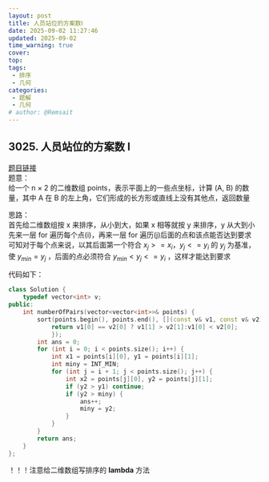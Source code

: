 ```yaml
---
layout: post
title: 人员站位的方案数Ⅰ
date: 2025-09-02 11:27:46
updated: 2025-09-02
time_warning: true 
cover: 
top: 
tags: 
 - 排序
 - 几何
categories: 
 - 题解
 - 几何
# author: @Remsait
---
```

## 3025. 人员站位的方案数 Ⅰ
[题目链接](https://leetcode.cn/problems/find-the-number-of-ways-to-place-people-i/description/?envType=daily-question&envId=2025-09-02)  
  题意：  
  给一个 n × 2 的二维数组 points，表示平面上的一些点坐标，计算 (A, B) 的数量，其中 A 在 B 的左上角，它们形成的长方形或直线上没有其他点，返回数量  
  
  思路：  
  首先给二维数组按 x 来排序，从小到大，如果 x 相等就按 y 来排序，y 从大到小  
  先来一层 for 遍历每个点(i)，再来一层 for 遍历(j)后面的点和该点能否达到要求  
  可知对于每个点来说，以其后面第一个符合 $x_j >= x_i ，y_j <= y_i$ 的 $y_j$ 为基准，使 $y_{min} = y_j$ ，后面的点必须符合 $y_{min} < y_j <= y_i$ ，这样才能达到要求
  
  代码如下：
```c++
class Solution {
    typedef vector<int> v;
public:
    int numberOfPairs(vector<vector<int>>& points) {
        sort(points.begin(), points.end(), [](const v& v1, const v& v2) {
            return v1[0] == v2[0] ? v1[1] > v2[1]:v1[0] < v2[0];
            });
        int ans = 0;
        for (int i = 0; i < points.size(); i++) {
            int x1 = points[i][0], y1 = points[i][1];
            int miny = INT_MIN;
            for (int j = i + 1; j < points.size(); j++) {
                int x2 = points[j][0], y2 = points[j][1];
                if (y2 > y1) continue;
                if (y2 > miny) {
                    ans++;
                    miny = y2;
                }
            }
        }
        return ans;
    }
};
```

！！！注意给二维数组写排序的 **lambda** 方法